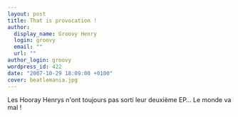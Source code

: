 ```yaml
---
layout: post
title: That is provocation !
author:
  display_name: Groovy Henry
  login: groovy
  email: ""
  url: ""
author_login: groovy
wordpress_id: 422
date: "2007-10-29 18:09:00 +0100"
cover: beatlemania.jpg
---
```


Les Hooray Henrys n'ont toujours pas sorti leur deuxième EP… Le monde va mal !
